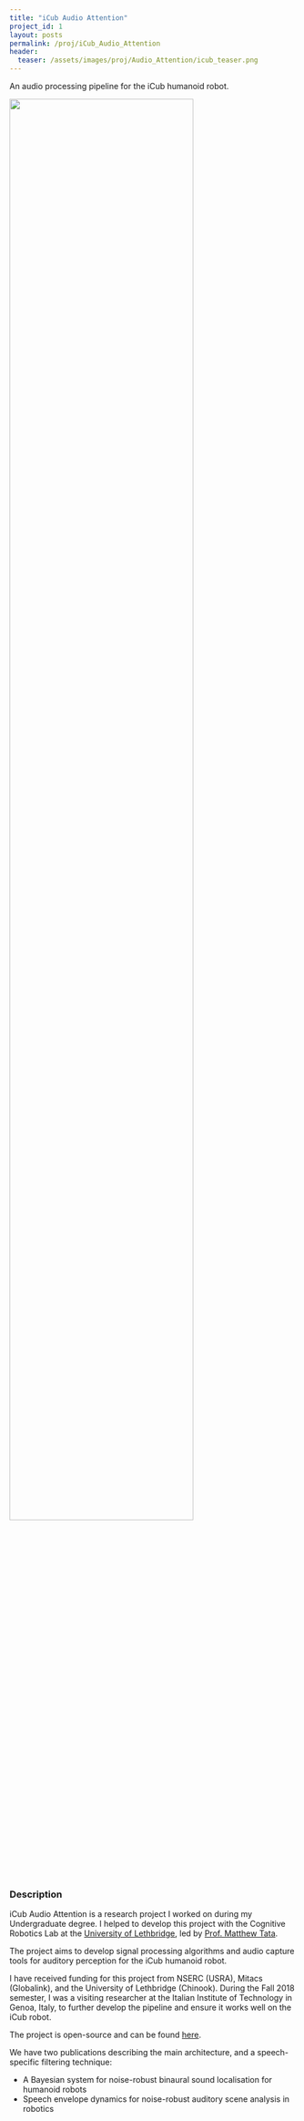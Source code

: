 ```yaml
---
title: "iCub Audio Attention"
project_id: 1
layout: posts
permalink: /proj/iCub_Audio_Attention
header:
  teaser: /assets/images/proj/Audio_Attention/icub_teaser.png
---
```


An audio processing pipeline for the iCub humanoid robot.

<img width="80%" src="{{ site.url }}{{ site.baseurl }}/assets/images/proj/Audio_Attention/icub_iit.png">

### Description

iCub Audio Attention is a research project I worked on during my Undergraduate degree. I helped to develop this project with the Cognitive Robotics Lab at the [University of Lethbridge](https://www.ulethbridge.ca/), led by [Prof. Matthew Tata](https://www.ulethbridge.ca/artsci/neuroscience/dr-matthew-tata).

The project aims to develop signal processing algorithms and audio capture tools for auditory perception for the iCub humanoid robot.

I have received funding for this project from NSERC (USRA), Mitacs (Globalink), and the University of Lethbridge (Chinook). During the Fall 2018 semester, I was a visiting researcher at the Italian Institute of Technology in Genoa, Italy, to further develop the pipeline and ensure it works well on the iCub robot.

The project is open-source and can be found [here<i class="fab fa-fw fa-github"></i>](https://github.com/TataLab/iCubAudioAttention).

We have two publications describing the main architecture, and a speech-specific filtering technique:
* A Bayesian system for noise-robust binaural sound localisation for humanoid robots [<i class="fa fa-link"></i>](../pubs/ROSE_2019_A_Bayesian_System)
* Speech envelope dynamics for noise-robust auditory scene analysis in robotics [<i class="fa fa-link"></i>](../pubs/IJHR_2021_Speech_envelope)
